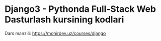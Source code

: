 # Django3 - Pythonda Full-Stack Web Dasturlash kursining kodlari

Dars manzili: https://mohirdev.uz/courses/django
